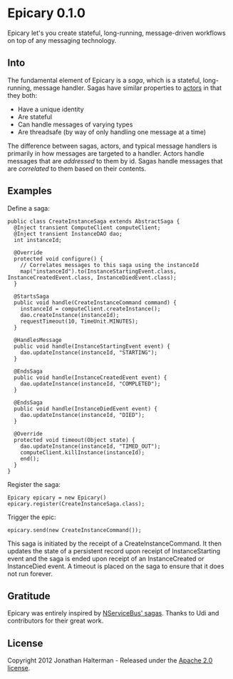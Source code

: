 # Epicary 0.1.0

Epicary let's you create stateful, long-running, message-driven workflows on top of any messaging technology.

## Into

The fundamental element of Epicary is a *saga*, which is a stateful, long-running, message handler. Sagas have similar properties to [actors](http://en.wikipedia.org/wiki/Actor_model) in that they both:

 * Have a unique identity
 * Are stateful
 * Can handle messages of varying types
 * Are threadsafe (by way of only handling one message at a time)

The difference between sagas, actors, and typical message handlers is primarily in how messages are targeted to a handler. Actors handle messages that are *addressed* to them by id. Sagas handle messages that are *correlated* to them based on their contents.

## Examples

Define a saga:

    public class CreateInstanceSaga extends AbstractSaga {
      @Inject transient ComputeClient computeClient;
      @Inject transient InstanceDAO dao;
      int instanceId;
     
      @Override
      protected void configure() {
        // Correlates messages to this saga using the instanceId
        map("instanceId").to(InstanceStartingEvent.class, InstanceCreatedEvent.class, InstanceDiedEvent.class);
      }
     
      @StartsSaga
      public void handle(CreateInstanceCommand command) {
        instanceId = computeClient.createInstance();
        dao.createInstance(instanceId);
        requestTimeout(10, TimeUnit.MINUTES);
      }
     
      @HandlesMessage
      public void handle(InstanceStartingEvent event) {
        dao.updateInstance(instanceId, "STARTING");
      }
     
      @EndsSaga
      public void handle(InstanceCreatedEvent event) {
        dao.updateInstance(instanceId, "COMPLETED");
      }
     
      @EndsSaga
      public void handle(InstanceDiedEvent event) {
        dao.updateInstance(instanceId, "DIED");
      }
     
      @Override
      protected void timeout(Object state) {
        dao.updateInstance(instanceId, "TIMED_OUT");
        computeClient.killInstance(instanceId);
        end();
      }
    }

Register the saga:

	Epicary epicary = new Epicary()
	epicary.register(CreateInstanceSaga.class);
	
Trigger the epic:

	epicary.send(new CreateInstanceCommand());
	
This saga is initiated by the receipt of a CreateInstanceCommand. It then updates the state of a persistent record upon receipt of InstanceStarting event and the saga is ended upon receipt of an InstanceCreated or InstanceDied event. A timeout is placed on the saga to ensure that it does not run forever.
	
## Gratitude

Epicary was entirely inspired by [NServiceBus' sagas](http://nservicebus.com/Sagas.aspx). Thanks to Udi and contributors for their great work.

## License

Copyright 2012 Jonathan Halterman - Released under the [Apache 2.0 license](http://www.apache.org/licenses/LICENSE-2.0.html).
